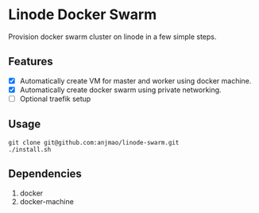 # Linode Docker Swarm

Provision docker swarm cluster on linode in a few simple steps.

## Features

- [x] Automatically create VM for master and worker using docker machine.
- [x] Automatically create docker swarm using private networking.
- [ ] Optional traefik setup

## Usage

```shell
git clone git@github.com:anjmao/linode-swarm.git
./install.sh
```

## Dependencies

1. docker
2. docker-machine
